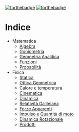 [![forthebadge](https://forthebadge.com/images/badges/gluten-free.svg)](https://forthebadge.com) [![forthebadge](https://forthebadge.com/images/badges/you-didnt-ask-for-this.svg)](https://forthebadge.com) 

# Indice
- Matematica
	- [Algebra](Formule/Matematica/Algebra)
	- [Goniometria](Formule/Matematica/Goniometria)
	- [Geometria Analitica](Matematica/Geometria%20Analitica)
	- [Funzioni](Matematica/Funzioni)
	- [Probabilità](Matematica/Probabilità)
- Fisica
	- [Statica](Fisica/Statica)
	- [Ottica Geometrica](Ottica%20Geometrica.md)
	- [Calore e temperatura](Fisica/Calore%20e%20Temperatura)
	- [Cinematica](Fisica/Cinematica)
	- [Dinamica](Fisica/Dinamica)
	- [Relatività Galileiana](Fisica/Relatività%20galileiana)
	- [Forze Apparenti](Fisica/Forze%20apparenti)
	- [Impulso e Quantità di moto](Fisica/Impulso%20e%20quantità%20di%20moto)
	- [Dinamica Rotazionale](Fisica/Dinamica%20rotazionale)
	- [Prodotti](Fisica/Prodotti)


















